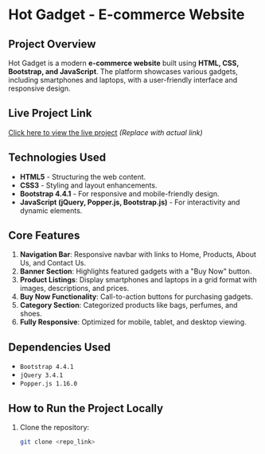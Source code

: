 # Hot Gadget - E-commerce Website

## Project Overview
Hot Gadget is a modern **e-commerce website** built using **HTML, CSS, Bootstrap, and JavaScript**. The platform showcases various gadgets, including smartphones and laptops, with a user-friendly interface and responsive design.

## Live Project Link
[Click here to view the live project](#) *(Replace with actual link)*

## Technologies Used
- **HTML5** - Structuring the web content.
- **CSS3** - Styling and layout enhancements.
- **Bootstrap 4.4.1** - For responsive and mobile-friendly design.
- **JavaScript (jQuery, Popper.js, Bootstrap.js)** - For interactivity and dynamic elements.

## Core Features
1. **Navigation Bar**: Responsive navbar with links to Home, Products, About Us, and Contact Us.
2. **Banner Section**: Highlights featured gadgets with a "Buy Now" button.
3. **Product Listings**: Display smartphones and laptops in a grid format with images, descriptions, and prices.
4. **Buy Now Functionality**: Call-to-action buttons for purchasing gadgets.
5. **Category Section**: Categorized products like bags, perfumes, and shoes.
6. **Fully Responsive**: Optimized for mobile, tablet, and desktop viewing.

## Dependencies Used
- `Bootstrap 4.4.1`
- `jQuery 3.4.1`
- `Popper.js 1.16.0`

## How to Run the Project Locally
1. Clone the repository:
   ```sh
   git clone <repo_link>
